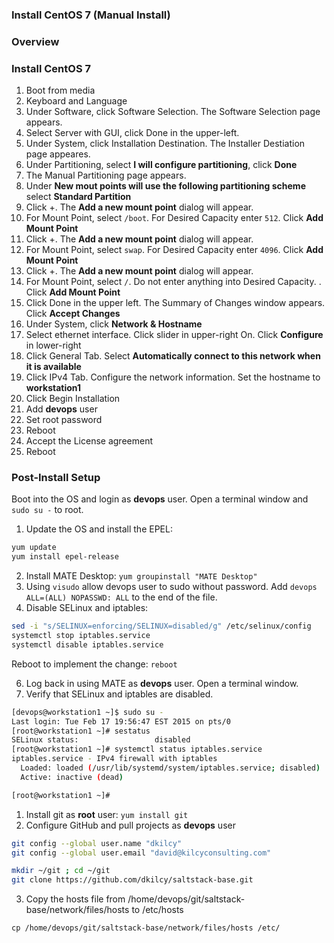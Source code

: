 
### Install CentOS 7 (Manual Install)

### Overview

### Install CentOS 7

1. Boot from media
2. Keyboard and Language 
2. Under Software, click Software Selection.  The Software Selection page appears.
3. Select Server with GUI, click Done in the upper-left.
4. Under System, click Installation Destination.  The Installer Destiation page appeares. 
5. Under Partitioning, select **I will configure partitioning**, click **Done**
6. The Manual Partitioning page appears.
7. Under **New mout points will use the following partitioning scheme** select **Standard Partition**
8. Click +.  The **Add a new mount point** dialog will appear.
9. For Mount Point, select `/boot`. For Desired Capacity enter `512`.  Click **Add Mount Point**
10. Click +. The **Add a new mount point** dialog will appear.
11. For Mount Point, select `swap`.  For Desired Capacity enter `4096`.  Click **Add Mount Point**
12. Click +. The **Add a new mount point** dialog will appear.
13. For Mount Point, select `/`.  Do not enter anything into Desired Capacity.  .  Click **Add Mount Point**
14. Click Done in the upper left.  The Summary of Changes window appears.  Click **Accept Changes**
15. Under System, click **Network & Hostname**
16. Select ethernet interface.  Click slider in upper-right On.  Click **Configure** in lower-right
17. Click General Tab.  Select **Automatically connect to this network when it is available**
18. Click IPv4 Tab.  Configure the network information.  Set the hostname to **workstation1**
19. Click Begin Installation
20. Add **devops** user
21. Set root password
22. Reboot
23. Accept the License agreement
24. Reboot 

### Post-Install Setup

Boot into the OS and login as **devops** user.  Open a terminal window and `sudo su -` to root.

1. Update the OS and install the EPEL: 

 ```bash
yum update
yum install epel-release
```

2. Install MATE Desktop: `yum groupinstall "MATE Desktop"`
3. Using `visudo` allow devops user to sudo without password. Add `devops ALL=(ALL) NOPASSWD: ALL` to the end of the file.
4. Disable SELinux and iptables:

 ```bash
sed -i "s/SELINUX=enforcing/SELINUX=disabled/g" /etc/selinux/config
systemctl stop iptables.service
systemctl disable iptables.service
```   

Reboot to implement the change: `reboot`

6. Log back in using MATE as **devops** user. Open a terminal window.
6. Verify that SELinux and iptables are disabled.
 ```bash
[devops@workstation1 ~]$ sudo su -
Last login: Tue Feb 17 19:56:47 EST 2015 on pts/0
[root@workstation1 ~]# sestatus
SELinux status:                 disabled
[root@workstation1 ~]# systemctl status iptables.service
iptables.service - IPv4 firewall with iptables
   Loaded: loaded (/usr/lib/systemd/system/iptables.service; disabled)
   Active: inactive (dead)

[root@workstation1 ~]# 
```


1. Install git as **root** user: `yum install git`
2. Configure GitHub and pull projects as **devops** user

 ```bash
git config --global user.name "dkilcy"
git config --global user.email "david@kilcyconsulting.com"
 
mkdir ~/git ; cd ~/git
git clone https://github.com/dkilcy/saltstack-base.git
```

3. Copy the hosts file from /home/devops/git/saltstack-base/network/files/hosts to /etc/hosts
```
cp /home/devops/git/saltstack-base/network/files/hosts /etc/
```
